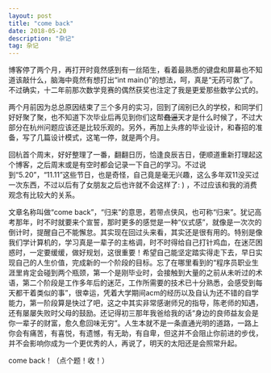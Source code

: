 ```yaml
---
layout: post
title: "come back"
date: 2018-05-20 
description: "杂记"
tag: 杂记
---
```


博客停了两个月，再打开时竟然感到有一丝陌生，看着最熟悉的键盘和屏幕也不知道该敲什么，脑海中竟然有想打出“int main()”的想法，呵，真是“无药可救”了。不过确实，十二年前那次数学竞赛的偶然获奖也注定了我是更爱那些数学公式的。

两个月前因为总总原因结束了三个多月的实习，回到了阔别已久的学校，和同学们好好聚了聚，也不知道下次毕业后再见到你们这帮~~蠢逼~~天才是什么时候了，不过大部分在杭州问题应该还是比较乐观的。另外，再加上头疼的毕业设计，和春招的准备，写了几篇设计模式，这笔一停，就是两个月。

回杭首个周末，好好整理了一番，翻翻日历，恰逢良辰吉日，便顺道重新打理起这个博客，之后周末或是有空时都会记录一下自己的学习。不过说到“5.20”，“11.11”这些节日，也是奇怪，自己竟是毫无兴趣，这么多年双11没买过一次东西，不过以后有了女朋友之后也许就不会这样了: )  ，不过应该和我的消费观念有比较大的关系。

文章名称叫做“come back”，“归来”的意思，若带点侠风，也可称“归来”。犹记高考那年，时不时就要来个宣誓，那时更多的感觉是一种“仪式感”，就像是一次次的倒计时，提醒自己不能懈怠。其实现在回过头来看，其实还是很有用的。特别是像我们学计算机的，学习真是一辈子的主格调，时不时得给自己打针鸡血，在迷茫困惑时，一定要缓缓，做好规划，这很重要！希望自己能坚定踏实得走下去，早日实现自己的人生价值，完成新的一个阶段的目标。忘了在哪里看到的“程序员职业生涯里肯定会碰到两个瓶颈，第一个是刚毕业时，会接触到大量的之前从未听过的术语，第二个阶段是工作多年后的迷茫，工作所需要的技术已十分熟悉，会感受到每天都干着类似的事”，很幸运，凭着大学期间acm的经历以及自认为还不错的自学能力，第一阶段算是快过了吧，这之中其实非常感谢师兄的指导，陈老师的知遇，还有屡屡失败时父母的鼓励。还记得初三那年我爸给我的话“身边的良师益友会是你一辈子的财富，愈久愈回味无穷”。人生本就不是一条直通光明的道路，一路上你会有痛苦，有喜悦，有遗憾，有无助，有自卑，但这并不会阻止你前进的步伐，并不会影响你成为一个更优秀的人，再说了，明天的太阳还是会照常升起。

come back！（点个题！收！）